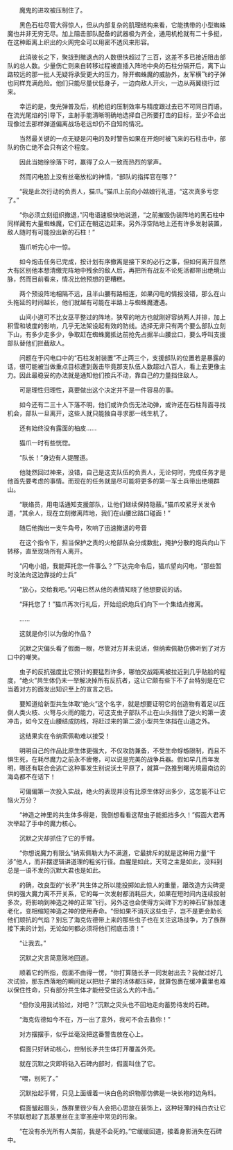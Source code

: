 　　魔鬼的进攻被压制住了。

　　黑色石柱尽管大得惊人，但从内部复杂的肌理结构来看，它能携带的小型蜘蛛魔也并非无穷无尽。加上阻击部队配备的武器极为齐全，通用机枪就有二十多挺，在这种距离上织出的火网完全可以用密不透风来形容。

　　此消彼长之下，聚拢到撤退点的人数很快超过了三百，这差不多已接近阻击部队的总人数。少量伤亡则来自转移过程被直插入阵地中央的石柱分隔开后，离下山路较远的那一批人无疑将承受更大的压力，除开蜘蛛魔的威胁外，友军横飞的子弹也同样充满危险。他们只能尽量伏低身子，一边向敌人开火，一边从两翼绕行过来。

　　幸运的是，曳光弹普及后，机枪组的压制效率与精度跟过去已不可同日而语。在流光尾焰的引导下，主射手能清晰明确地选择自己所要打击的目标，至少不会出现像过去那样弹道偏离战场老远却仍不自知的情况。

　　当然最关键的一点无疑是闪电的及时警告如果在开炮时被飞来的石柱击中，部队的伤亡绝不会只有这个程度。

　　因此当她徐徐落下时，赢得了众人一致而热烈的掌声。

　　然而闪电脸上没有丝毫放松的神情，“部队的指挥官在哪？”

　　“我是此次行动的负责人，猫爪。”猫爪上前向小姑娘行礼道，“这次真多亏您了。”

　　“你必须立刻组织撤退，”闪电语速极快地说道，“之前摧毁伪装阵地的黑石柱中同样藏有大量蜘蛛魔，它们正在朝这边赶来。另外浮空陆地上还有许多发射装置，敌人随时有可能投出新的石柱！”

　　猫爪听完心中一惊。

　　如今炮击任务已完成，按计划有序撤离是接下来的必行之事，但如何离开显然大有区别他本想清缴完阵地中残余的敌人后，再把所有战友不论死活都带出绝境山脉，然而目前看来，情况比他预想的更糟糕。

　　两个预设阵地相隔不远，且半山腰有路相连，如果闪电的情报没错，那么在山头拖延的时间越长，他们就越有可能在半路上与蜘蛛魔遭遇。

　　山间小道可不比女巫平整过的阵地，狭窄的地方也就刚好容纳两人并排，加上积雪和坡度的影响，几乎无法架设起有效的防线。选择无非只有两个要么部队立刻下山，有多少走多少，争取赶在蜘蛛魔抵达前抢先占据半山腰岔口，要么呼叫支援部队替他们拦截敌人。

　　问题在于闪电口中的“石柱发射装置”不止两三个，支援部队的位置若是暴露的话，很可能被当做重点目标遭到轰击毕竟那支队伍人数超过八百人，看上去更像主力。因此最稳妥的办法就是通知他们按兵不动，靠自己的力量挡住敌人。

　　可是理性归理性，真要做出这个决定并不是一件容易的事。

　　如今还有二三十人下落不明，他们或许负伤无法动弹，或许还在石柱背面寻找机会，部队一旦离开，这些人就只能独自寻求那一线生机了。

　　还有始终没有露面的柚皮……

　　猫爪一时有些恍惚。

　　“队长！”身边有人提醒道。

　　他陡然回过神来，没错，自己是这支队伍的负责人，无论何时，完成任务才是他首先要考虑的事情。而现在的任务就是尽可能将更多的第一军士兵带出绝境群山。

　　“联络员，用电话通知支援部队，让他们继续保持隐蔽。”猫爪咬紧牙关发令道，“其余人，现在立刻撤离阵地，我们在山腰岔路口碰面！”

　　随后他掏出一支牛角号，吹响了迅速撤退的号音

　　在这个指令下，担当保护之责的火枪部队会分成数批，掩护分散的炮兵向山下转移，直至现场所有人离开。

　　“闪电小姐，我能拜托您一件事么？”下达完命令后，猫爪望向闪电，“那些暂时没法向这边靠拢的士兵”

　　“放心，交给我吧。”闪电已然从他的表情知晓了他想要说的话。

　　“拜托您了！”猫爪再次行礼后，开始组织炮兵们向下一个集结点撤离。

　　……

　　这就是你引以为傲的作品？

　　沉默之灾偏头看了假面一眼，尽管对方并未说话，但纳索佩勒仿佛听到了对方口中的嘲笑。

　　虫子的反抗强度比它预计的要猛烈许多，哪怕交战距离被拉近到几乎贴脸的程度，“绝火”共生体仍未一举解决掉所有反抗者，这让它颇有些下不了台特别是在它当着对方的面发出知识至上的宣言之后。

　　要知道给新型共生体取“绝火”这个名字，就是想要证明它的创造物有着足以压倒人类火枝、火弩与火雨的能力，可这支虫子部队不止在山头挡住了逆火的第一波冲击，如今又在山腰结成防线，将赶过来的第二波小型共生体挡在山道之外。

　　这结果实在令纳索佩勒难以接受！

　　明明自己的作品比原生体更强大，不仅攻防兼备，不受生命蜉蝣限制，而且不惧生死，在耗尽魔力之前永不疲倦，可以说是完美的战争兵器。假如早几百年发明，哪还有联合会逃亡这种事发生别说沃土平原了，就算一路推到曙光境最南边的海岛都不在话下！

　　可偏偏第一次投入实战，绝火的表现并没有比原生体好出多少，这怎能不让它恼火万分？

　　“神造之神里的共生体多得是，我倒想看看这帮虫子能抵挡多久！”假面大君再次举起了手中的魔力核心。

　　沉默之灾却抓住了它的手臂。

　　“你想说魔力有限么”纳索佩勒大为不满道，它最排斥的就是这种用力量“干涉”他人，而非摆逻辑讲道理的粗劣行径。血腥是如此，天穹之主是如此，没料到总是一语不发的沉默大君也是如此。

　　的确，改良型的“长矛”共生体之所以能投掷如此惊人的重量，跟改造方尖碑提供的强大魔力离不开关系，它的每一次发射都消耗巨大，如果在短时间内连续投射多次，将影响到神造之神的正常飞行。另外这也会使得方尖碑下方的神石矿脉加速老化，变相缩短神造之神的使用寿命。“但如果不消灭这些虫子，岂不是更会助长他们顽抗的气焰？别忘了海克佐德带上来的那些虫子也在关注这场战争，为了族群接下来的计划，无论如何都必须将他们彻底击溃！”

　　“让我去。”

　　沉默之灾言简意赅地回道。

　　顺着它的所指，假面不由得一愣，“你打算随长矛一同发射出去？我做过好几次试验，那东西落地的瞬间足以把肚子里的活体都压碎，就算包裹在缓冲囊里也难以保住性命，只有部分共生体才能经受住这么大的冲击。”

　　“但你没用我试验过，对吧？”沉默之灾头也不回地走向蓄势待发的石碑。

　　“海克佐德如今不在，万一出了意外，我可不会去救你！”

　　对方摆摆手，似乎丝毫没把这番警告放在心上。

　　假面只好转动核心，控制长矛共生体打开覆盖外壳。

　　就在沉默之灾即将钻入石碑内部时，假面叫住了它。

　　“喂，别死了。”

　　沉默抬起手臂，只见上面缠着一块白色的织物那仿佛是一块长袍的边角料。

　　假面皱起眉头，族群里很少有人会把心思放在装饰上，这种轻薄的纯白衣让它不禁联想起了瓦基里丝在主宰圣座中常见的形象。

　　“在没有杀光所有人类前，我是不会死的。”它缓缓回道，接着身影消失在石碑中。

